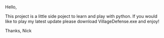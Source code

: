 Hello,

This project is a little side poject to learn and play with python.
If you would like to play my latest update please download VillageDefense.exe and enjoy!

Thanks,
Nick
